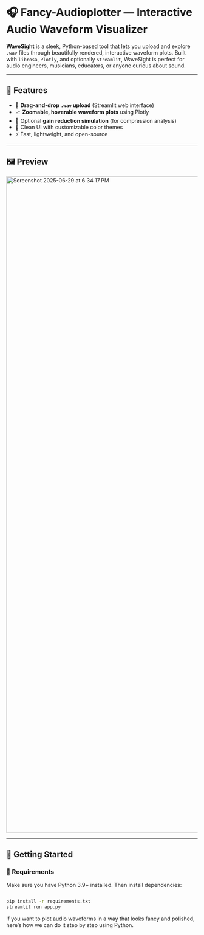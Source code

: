 # 🎧 Fancy-Audioplotter — Interactive Audio Waveform Visualizer


**WaveSight** is a sleek, Python-based tool that lets you upload and explore `.wav` files through beautifully rendered, interactive waveform plots. Built with `librosa`, `Plotly`, and optionally `Streamlit`, WaveSight is perfect for audio engineers, musicians, educators, or anyone curious about sound.

---


## 🌟 Features

- 🔁 **Drag-and-drop `.wav` upload** (Streamlit web interface)
- 📈 **Zoomable, hoverable waveform plots** using Plotly
- 🧠 Optional **gain reduction simulation** (for compression analysis)
- 🎨 Clean UI with customizable color themes
- ⚡ Fast, lightweight, and open-source

---

## 🖼️ Preview

<img width="1728" alt="Screenshot 2025-06-29 at 6 34 17 PM" src="https://github.com/user-attachments/assets/512ce722-fa8a-47d3-9226-587904ad117f" />

---

## 🚀 Getting Started

### 🧰 Requirements

Make sure you have Python 3.9+ installed. Then install dependencies:

```bash

pip install -r requirements.txt
streamlit run app.py

```

if you want to plot audio waveforms in a way that looks fancy and polished, here’s how we can do it step by step using Python.

